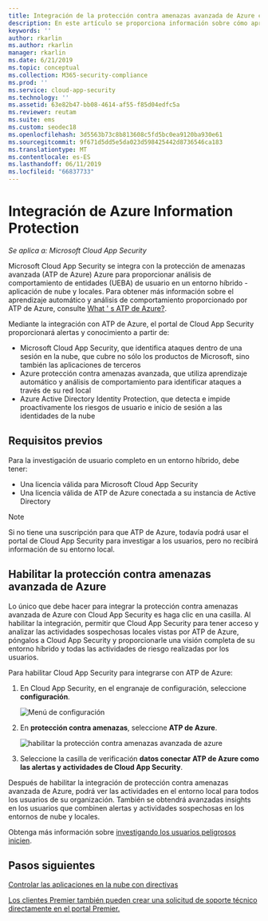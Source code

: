 ```yaml
---
title: Integración de la protección contra amenazas avanzada de Azure con Cloud App Security
description: En este artículo se proporciona información sobre cómo aprovechar la información de protección contra amenazas avanzada de Azure en Cloud App Security para la detección de riesgos híbrido.
keywords: ''
author: rkarlin
ms.author: rkarlin
manager: rkarlin
ms.date: 6/21/2019
ms.topic: conceptual
ms.collection: M365-security-compliance
ms.prod: ''
ms.service: cloud-app-security
ms.technology: ''
ms.assetid: 63e82b47-bb08-4614-af55-f85d04edfc5a
ms.reviewer: reutam
ms.suite: ems
ms.custom: seodec18
ms.openlocfilehash: 3d5563b73c8b813608c5fd5bc0ea9120ba930e61
ms.sourcegitcommit: 9f671d5dd5e5da023d598425442d8736546ca183
ms.translationtype: MT
ms.contentlocale: es-ES
ms.lasthandoff: 06/11/2019
ms.locfileid: "66837733"
---
```

# <a name="azure-information-protection-integration"></a>Integración de Azure Information Protection

*Se aplica a: Microsoft Cloud App Security*

Microsoft Cloud App Security se integra con la protección de amenazas avanzada (ATP de Azure) Azure para proporcionar análisis de comportamiento de entidades (UEBA) de usuario en un entorno híbrido - aplicación de nube y locales. Para obtener más información sobre el aprendizaje automático y análisis de comportamiento proporcionado por ATP de Azure, consulte [What ' s ATP de Azure?](https://docs.microsoft.com/azure-advanced-threat-protection/what-is-atp).

Mediante la integración con ATP de Azure, el portal de Cloud App Security proporcionará alertas y conocimiento a partir de:
- Microsoft Cloud App Security, que identifica ataques dentro de una sesión en la nube, que cubre no sólo los productos de Microsoft, sino también las aplicaciones de terceros
- Azure protección contra amenazas avanzada, que utiliza aprendizaje automático y análisis de comportamiento para identificar ataques a través de su red local
- Azure Active Directory Identity Protection, que detecta e impide proactivamente los riesgos de usuario e inicio de sesión a las identidades de la nube


## <a name="prerequisites"></a>Requisitos previos

Para la investigación de usuario completo en un entorno híbrido, debe tener:

- Una licencia válida para Microsoft Cloud App Security
- Una licencia válida de ATP de Azure conectada a su instancia de Active Directory

>[!NOTE]
>Si no tiene una suscripción para que ATP de Azure, todavía podrá usar el portal de Cloud App Security para investigar a los usuarios, pero no recibirá información de su entorno local.


## <a name="enable-azure-advanced-threat-protection"></a>Habilitar la protección contra amenazas avanzada de Azure

Lo único que debe hacer para integrar la protección contra amenazas avanzada de Azure con Cloud App Security es haga clic en una casilla. Al habilitar la integración, permitir que Cloud App Security para tener acceso y analizar las actividades sospechosas locales vistas por ATP de Azure, póngalos a Cloud App Security y proporcionarle una visión completa de su entorno híbrido y todas las actividades de riesgo realizadas por los usuarios.

Para habilitar Cloud App Security para integrarse con ATP de Azure:

1. En Cloud App Security, en el engranaje de configuración, seleccione **configuración**.
    
   ![Menú de configuración](./media/azip-system-settings.png)

1. En **protección contra amenazas**, seleccione **ATP de Azure**.
   
    ![habilitar la protección contra amenazas avanzada de azure](./media/aatp-integration.png)

3. Seleccione la casilla de verificación **datos conectar ATP de Azure como las alertas y actividades de Cloud App Security**.
 
Después de habilitar la integración de protección contra amenazas avanzada de Azure, podrá ver las actividades en el entorno local para todos los usuarios de su organización. También se obtendrá avanzadas insights en los usuarios que combinen alertas y actividades sospechosas en los entornos de nube y locales.



Obtenga más información sobre [investigando los usuarios peligrosos inicien](tutorial-ueba.md).


## <a name="next-steps"></a>Pasos siguientes 
[Controlar las aplicaciones en la nube con directivas](control-cloud-apps-with-policies.md)   

[Los clientes Premier también pueden crear una solicitud de soporte técnico directamente en el portal Premier.](https://premier.microsoft.com/)  
  
